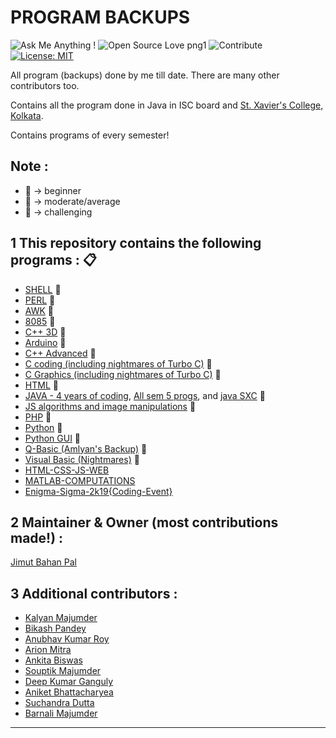 # PROGRAM BACKUPS

![Ask Me Anything !](https://img.shields.io/badge/Ask%20me-anything-1abc9c.svg)
![Open Source Love png1](https://badges.frapsoft.com/os/v1/open-source.png?v=103)
![Contribute](https://img.shields.io/badge/-contribute-0a0a0a.svg?style=flat&colorA=0a0a0a)
[![License: MIT](https://img.shields.io/badge/License-MIT-yellow.svg)](https://opensource.org/licenses/MIT)


All program (backups) done by me till date. There are many other contributors too. 

Contains all the program done in Java in ISC board and [St. Xavier's College, Kolkata](http://sxccal.edu).

Contains programs of every semester!

## Note : 
* :beginner: -> beginner
* :green_book: -> moderate/average
* :orange_book: -> challenging




1 This repository contains the following programs :  :clipboard:
---
* [SHELL](https://github.com/Jimut123/prog_backups/tree/master/3rd_sem_sxc/SEM%3D%3D3)  :beginner:
* [PERL](https://github.com/Jimut123/prog_backups/tree/master/3rd_sem_sxc/SEM%3D%3D3)   :beginner:
* [AWK](https://github.com/Jimut123/prog_backups/tree/master/3rd_sem_sxc/SEM%3D%3D3)    :beginner:
* [8085](https://github.com/Jimut123/prog_backups/tree/master/8085_programming)  :green_book:
* [C++ 3D](https://github.com/Jimut123/prog_backups/tree/master/4rth_Sem_c%2B%2B_backup)  :green_book:
* [Arduino](https://github.com/Jimut123/prog_backups/tree/master/arduino_backup) :beginner:
* [C++ Advanced](https://github.com/Jimut123/prog_backups/tree/master/4rth_Sem_c%2B%2B_backup/IMP) :orange_book:
* [C coding (including nightmares of Turbo C)](https://github.com/Jimut123/prog_backups/tree/master/1st_and_2nd_Sem_c_backup) :orange_book:
* [C Graphics (including nightmares of Turbo C)](https://github.com/Jimut123/prog_backups/tree/master/5th_sem_C_Java_VB/GRAPHICS) :orange_book:
* [HTML](https://github.com/Jimut123/prog_backups/tree/master/html_bckup) :beginner:
* [JAVA - 4 years of coding](https://github.com/Jimut123/prog_backups/tree/master/java_backup), [All sem 5 progs](https://github.com/Jimut123/prog_backups/tree/master/5th_sem_C_Java_VB/Java), and [java SXC](https://github.com/Jimut123/prog_backups/tree/master/5th_sem_C_Java_VB/JAVA-SXC) :orange_book:
* [JS algorithms and image manipulations](https://github.com/Jimut123/prog_backups/tree/master/js_bckup_duke) :green_book:
* [PHP](https://github.com/Jimut123/prog_backups/tree/master/php_backup)  :green_book:
* [Python](https://github.com/Jimut123/prog_backups/tree/master/python) :orange_book:
* [Python GUI](https://github.com/Jimut123/prog_backups/tree/master/python_gui_tkinter) :orange_book:
* [Q-Basic (Amlyan's Backup)](https://github.com/Jimut123/prog_backups/tree/master/q_basic_bckup/AMLYAN) :beginner:
* [Visual Basic (Nightmares)](https://github.com/Jimut123/prog_backups/tree/master/visual_basic/JIM%20VB) :orange_book:
* [HTML-CSS-JS-WEB](https://github.com/Jimut123/prog_backups/tree/master/6th_sem/Web%20Design)
* [MATLAB-COMPUTATIONS](https://github.com/Jimut123/prog_backups/tree/master/6th_sem/MATLAB)
* [Enigma-Sigma-2k19{Coding-Event}](https://github.com/Jimut123/prog_backups/tree/master/enigma)

2 Maintainer & Owner (most contributions made!) : 
---
[Jimut Bahan Pal](https://www.linkedin.com/in/jimut-bahan-pal-156862123/)

3 Additional contributors :
---
* [Kalyan Majumder](https://github.com/jaymazkm96)
* [Bikash Pandey](https://github.com/BikashPandey17)
* [Anubhav Kumar Roy]()
* [Arion Mitra](https://github.com/arionmitra)
* [Ankita Biswas](https://github.com/ankitab98)
* [Souptik Majumder]()
* [Deep Kumar Ganguly](https://www.linkedin.com/in/deep-ganguly-3240a8163/)
* [Aniket Bhattacharyea ](https://www.linkedin.com/in/abhattacharyea/)
* [Suchandra Dutta]()
* [Barnali Majumder]()


****


